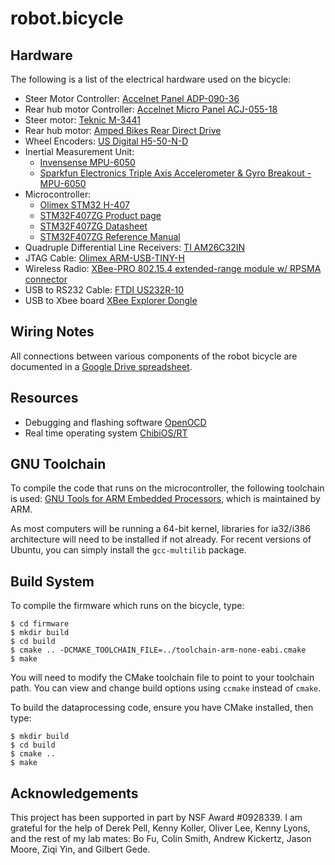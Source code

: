 # robot.bicycle

## Hardware
The following is a list of the electrical hardware used on the bicycle:

- Steer Motor Controller: [Accelnet Panel ADP-090-36](http://www.copleycontrols.com/motion/pdf/Accelnet_Panel_ADP.pdf)
- Rear hub motor Controller: [Accelnet Micro Panel ACJ-055-18](http://www.copleycontrols.com/motion/pdf/Accelnet_Micro_Panel.pdf)
- Steer motor: [Teknic M-3441](http://www.teknic.com/files/product_info/N34_Industrial_Grade_Motors_v3.2.pdf)
- Rear hub motor: [Amped Bikes Rear Direct Drive](http://ampedbikes.com/kits.html)
- Wheel Encoders: [US Digital H5-50-N-D](http://usdigital.com/assets/general/119_h5_datasheet_1.pdf)
- Inertial Measurement Unit:
    - [Invensense MPU-6050](http://www.invensense.com/mems/gyro/mpu6050.html)
    - [Sparkfun Electronics Triple Axis Accelerometer & Gyro Breakout - MPU-6050](https://www.sparkfun.com/products/11028)
- Microcontroller:
    - [Olimex STM32 H-407](http://www.olimex.com/dev/pdf/ARM/ST/STM32-H107.pdf)
    - [STM32F407ZG Product page](http://www.st.com/internet/mcu/product/252136.jsp)
    - [STM32F407ZG Datasheet](http://www.st.com/internet/com/TECHNICAL_RESOURCES/TECHNICAL_LITERATURE/DATASHEET/DM00037051.pdf)
    - [STM32F407ZG Reference Manual](http://www.st.com/internet/com/TECHNICAL_RESOURCES/TECHNICAL_LITERATURE/REFERENCE_MANUAL/DM00031020.pdf)
- Quadruple Differential Line Receivers: [TI AM26C32IN](http://www.ti.com/litv/pdf/slls104i)
- JTAG Cable: [Olimex ARM-USB-TINY-H](https://www.olimex.com/Products/ARM/JTAG/ARM-USB-TINY-H/)
- Wireless Radio: [XBee-PRO 802.15.4 extended-range module w/ RPSMA connector](http://www.digi.com/products/model?mid=3270)
- USB to RS232 Cable: [FTDI US232R-10](http://www.ftdichip.com/Support/Documents/DataSheets/Cables/DS_US232R-10_R-100-500.pdf)
- USB to Xbee board [XBee Explorer Dongle](https://www.sparkfun.com/products/9819)

## Wiring Notes
All connections between various components of the robot bicycle are documented
in a [Google Drive spreadsheet](https://docs.google.com/spreadsheet/ccc?key=0Asn6BMg-bB_EdHdMVVBqRTA4Q3IteWdEN1VJOXBDZHc).

## Resources
- Debugging and flashing software [OpenOCD](http://openocd.berlios.de/web/)
- Real time operating system [ChibiOS/RT](http://www.chibios.org/)

## GNU Toolchain
To compile the code that runs on the microcontroller, the following toolchain
is used:
[GNU Tools for ARM Embedded Processors](https://launchpad.net/gcc-arm-embedded),
which is maintained by ARM.

As most computers will be running a 64-bit kernel, libraries for ia32/i386
architecture will need to be installed if not already. For recent versions of
Ubuntu, you can simply install the `gcc-multilib` package.

## Build System
To compile the firmware which runs on the bicycle, type:

    $ cd firmware
    $ mkdir build
    $ cd build
    $ cmake .. -DCMAKE_TOOLCHAIN_FILE=../toolchain-arm-none-eabi.cmake
    $ make

You will need to modify the CMake toolchain file to point to your toolchain
path. You can view and change build options using `ccmake` instead of `cmake`.

To build the dataprocessing code, ensure you have CMake installed, then type:

    $ mkdir build
    $ cd build
    $ cmake ..
    $ make

## Acknowledgements
This project has been supported in part by NSF Award #0928339.  I am grateful
for the help of Derek Pell, Kenny Koller, Oliver Lee, Kenny Lyons, and the rest
of my lab mates: Bo Fu, Colin Smith, Andrew Kickertz, Jason Moore, Ziqi Yin,
and Gilbert Gede.
